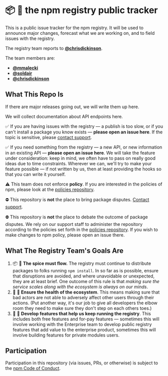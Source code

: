 # :package: :ledger: the npm registry public tracker

This is a public issue tracker for the npm registry. It will be used
to announce major changes, forecast what we are working on, and to
field issues with the registry.

The registry team reports to **[@chrisdickinson](https://github.com/chrisdickinson/)**.

The team members are:

* **[@mmalecki](https://github.com/mmalecki/)**
* **[@soldair](https://github.com/soldair/)**
* **[@chrisdickinson](https://github.com/chrisdickinson/)**

## What This Repo Is

If there are major releases going out, we will write them up here.

We will collect documentation about API endpoints here.

:white_check_mark: If you are having issues with the registry — a publish is
too slow, or if you can't install a package you know exists — **please open an
issue here**. If the topic is sensitive, please [contact
support](https://www.npmjs.com/support).

:white_check_mark: If you need something from the registry — a new API, or new information in an
existing API — **please open an issue here**. We will take the feature under
consideration: keep in mind, we often have to pass on really good ideas due to
time constraints. Wherever we can, we'll try to make your feature possible — if
not written by us, then at least providing the hooks so that you can write it
yourself.

:warning: This team does not enforce **policy**. If you are interested in the
policies of npm, please look at the [policies
repository](https://github.com/npm/policies).

:no_entry: This repository is **not** the place to bring package disputes.
[Contact support](https://www.npmjs.com/support).

:no_entry: This repository is **not** the place to debate the outcome of
package disputes. We rely on our support staff to administer the repository
according to the policies set forth in the [policies
repository](https://github.com/npm/policies). If you wish to make changes to
npm policy, please open an issue there.

## What The Registry Team's Goals Are

1. :package: :truck: **The spice must flow.** The registry must continue to
   distribute packages to folks running `npm install`. In so far as is possible,
   ensure that disruptions are avoided, and where unavoidable or unexpected, they
   are at least brief. One outcome of this rule is that *making sure the service
   scales along with the ecosystem is always on our minds*.
2. :pill: :tea: **Ensure the health of the ecosystem**. This means making
   sure that bad actors are not able to adversely affect other users through
   their actions. (Put another way, it's our job to give all developers the
   elbow room they need to make sure they don't step on each others toes.)
3. :microscope: :rocket: **Develop features that help us keep running the registry**.
   This includes both free features and for-pay features — sometimes this will
   involve working with the Enterprise team to develop public registry features
   that add value to the enterprise product, sometimes this will involve building
   features for private modules users.

## Participation

Participation in this repository (via issues, PRs, or otherwise) is subject
to the [npm Code of Conduct](https://www.npmjs.com/policies/conduct).
